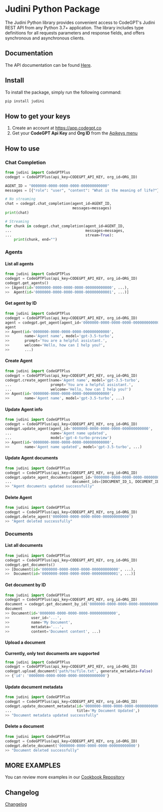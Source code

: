 
# Judini Python Package
The Judini Python library provides convenient access to CodeGPT's Judini REST API from any Python 3.7+ application. The library includes type definitions for all requests parameters and response fields, and offers synchronous and asynchronous clients.

## Documentation
The API documentation can be found [Here](https://developers.codegpt.co).

## Install
To install the package, simply run the following command:

```bash
pip install judini
```

## How to get your keys
1. Create an account at https://app.codegpt.co
2. Get your **CodeGPT Api Key** and **Org ID** from the [Apikeys menu](https://app.codegpt.co/en/apikeys)
  
## How to use

### Chat Completion

```python
from judini import CodeGPTPlus
codegpt = CodeGPTPlus(api_key=CODEGPT_API_KEY, org_id=ORG_ID)

AGENT_ID = "0000000-0000-0000-0000-000000000000"
messages = [{"role": "user", "content": "What is the meaning of life?"}]

# No streaming
chat = codegpt.chat_completion(agent_id=AGENT_ID,
                               messages=messages)
print(chat)

# Streaming
for chunk in codegpt.chat_completion(agent_id=AGENT_ID,
...                                  messages=messages,
...                                  stream=True):
    print(chunk, end="")
```

### Agents
#### List all agents
```python
from judini import CodeGPTPlus
codegpt = CodeGPTPlus(api_key=CODEGPT_API_KEY, org_id=ORG_ID)
codegpt.get_agents()
>> [Agent(id='0000000-0000-0000-0000-000000000000', ...),
>>  Agent(id='0000000-0000-0000-0000-000000000001', ...)]
```

#### Get agent by ID
```python  
from judini import CodeGPTPlus
codegpt = CodeGPTPlus(api_key=CODEGPT_API_KEY, org_id=ORG_ID)
agent = codegpt.get_agent(agent_id='0000000-0000-0000-0000-000000000000')
agent
>> Agent(id='0000000-0000-0000-0000-000000000000',
>>       name='Agent name', model='gpt-3.5-turbo',
>>       prompt='You are a helpful assistant.',
>>       welcome='Hello, how can I help you?',
>>       ...)
```

#### Create Agent
```python
from judini import CodeGPTPlus
codegpt = CodeGPTPlus(api_key=CODEGPT_API_KEY, org_id=ORG_ID)
codegpt.create_agent(name='Agent name', model='gpt-3.5-turbo',
...                  prompt='You are a helpful assistant.',
...                  welcome='Hello, how can I help you?')
>> Agent(id='0000000-0000-0000-0000-000000000000',
>>       name='Agent name', model='gpt-3.5-turbo', ...)
```

#### Update Agent info
```python
from judini import CodeGPTPlus
codegpt = CodeGPTPlus(api_key=CODEGPT_API_KEY, org_id=ORG_ID)
codegpt.update_agent(agent_id='0000000-0000-0000-0000-000000000000',
...                  name='Agent name updated',
...                  model='gpt-4-turbo-preview')
>> Agent(id='0000000-0000-0000-0000-000000000000',
>>       name='Agent name updated', model='gpt-3.5-turbo', ...)                    
```

#### Update Agent documents
```python
from judini import CodeGPTPlus
codegpt = CodeGPTPlus(api_key=CODEGPT_API_KEY, org_id=ORG_ID)
codegpt.update_agent_documents(agent_id='0000000-0000-0000-0000-000000000000',
...                            document_ids=[DOCUMENT_ID_1, DOCUMENT_ID_2])
>> "Agent documents updated successfully"
```

#### Delete Agent
```python
from judini import CodeGPTPlus
codegpt = CodeGPTPlus(api_key=CODEGPT_API_KEY, org_id=ORG_ID)
codegpt.delete_agent('0000000-0000-0000-0000-000000000000')
>> "Agent deleted successfully"
```


### Documents
#### List all documents
```python
from judini import CodeGPTPlus
codegpt = CodeGPTPlus(api_key=CODEGPT_API_KEY, org_id=ORG_ID)
codegpt.get_documents()
>> [Document(id='0000000-0000-0000-0000-000000000000', ...),
>>  Document(id='0000000-0000-0000-0000-000000000001', ...)]
```

#### Get document by ID
```python
from judini import CodeGPTPlus
codegpt = CodeGPTPlus(api_key=CODEGPT_API_KEY, org_id=ORG_ID)
document = codegpt.get_document_by_id('0000000-0000-0000-0000-000000000000')
document
>> Document(id='0000000-0000-0000-0000-000000000000',
>>          user_id='...',
>>          name='My Document',
>>          metadata='...',
>>          content='Document content', ...)
```

#### Upload a document
**Currently, only text documents are supported**
```python	
from judini import CodeGPTPlus
codegpt = CodeGPTPlus(api_key=CODEGPT_API_KEY, org_id=ORG_ID)
codegpt.upload_document('path/to/file.txt', generate_metadata=False)
>> {'id': '0000000-0000-0000-0000-000000000000'}
```

#### Update document metadata
```python
from judini import CodeGPTPlus
codegpt = CodeGPTPlus(api_key=CODEGPT_API_KEY, org_id=ORG_ID)
codegpt.update_document_metadata(id='0000000-0000-0000-0000-000000000000',
...                              title='My Document Updated',)
>> "Document metadata updated successfully"
```

#### Delete a document
```python
from judini import CodeGPTPlus
codegpt = CodeGPTPlus(api_key=CODEGPT_API_KEY, org_id=ORG_ID)
codegpt.delete_document('0000000-0000-0000-0000-000000000000')
>> "Document deleted successfully"
```

## MORE EXAMPLES
You can review more examples in our [Cookbook Repository](https://github.com/judinilabs/cookbook/)

## Changelog
[Changelog](https://github.com/JudiniLabs/judini-python/blob/main/CHANGELOG.md)